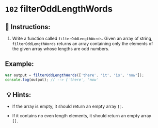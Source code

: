 # `102` filterOddLengthWords

## 📝 Instructions:

1. Write a function called `filterOddLengthWords`. Given an array of string, `filterOddLengthWords` returns an array containing only the elements of the given array whose lengths are odd numbers.

## Example:

```js
var output = filterOddLengthWords(['there', 'it', 'is', 'now']);
console.log(output); // --> ['there', "now'
```

##  💡 Hints:

- If the array is empty, it should return an empty array `[]`.

- If it contains no even length elements, it should return an empty array `[]`.
